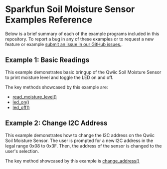 # Sparkfun Soil Moisture Sensor Examples Reference
Below is a brief summary of each of the example programs included in this repository. To report a bug in any of these examples or to request a new feature or example [submit an issue in our GitHub issues.](https://github.com/sparkfun/qwiic_bme280_py/issues). 

## Example 1: Basic Readings
This example demonstrates basic bringup of the Qwiic Soil Moisture Sensor to print moisture level and toggle the LED on and off.

The key methods showcased by this example are: 

- [read_moisture_level()](https://docs.sparkfun.com/qwiic_soil_moisture_sensor_py/classqwiic__soil__moisture__sensor_1_1_qwiic_soil_moisture_sensor.html#a21ef69d794e2786b5eb3ef7881ba95db)
- [led_on()](https://docs.sparkfun.com/qwiic_soil_moisture_sensor_py/classqwiic__soil__moisture__sensor_1_1_qwiic_soil_moisture_sensor.html#a344fb9aa9120ca97555afc052aa94aa4)
- [led_off()](https://docs.sparkfun.com/qwiic_soil_moisture_sensor_py/classqwiic__soil__moisture__sensor_1_1_qwiic_soil_moisture_sensor.html#a9799401c60ab796e346a49718a98f601)


## Example 2: Change I2C Address
This example demonstrates how to change the I2C address on the Qwiic Soil Moisture Sensor. The user is prompted for a new I2C address in the legal range 0x08 to 0x3F. Then, the address of the sensor is changed to the user's selection. 

The key method showcased by this example is [change_address()](https://docs.sparkfun.com/qwiic_soil_moisture_sensor_py/classqwiic__soil__moisture__sensor_1_1_qwiic_soil_moisture_sensor.html#ad3b91fdbd9f8190798af7ee2227d4d63)
